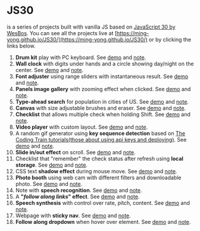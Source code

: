 # JS30

is a series of projects built with vanilla JS based on [JavaScript 30 by WesBos](https://github.com/wesbos/JavaScript30). You can see all the projects live at [https://ming-yong.github.io/JS30/](https://ming-yong.github.io/JS30/) or by clicking the links below.

1. **Drum kit** play with PC keyboard. See [demo](https://ming-yong.github.io/JS30/01-drum-kit/) and [note](./notes/01-drum-kit.md).
2. **Wall clock** with digits under hands and a circle showing day/night on the center. See [demo](https://ming-yong.github.io/JS30/02-clock/) and [note](./notes/02-clock.md).
3. **Font adjuster** using range sliders with instantaneous result. See [demo](https://ming-yong.github.io/JS30/03-font-adjuster/) and [note](./notes/03-font-adjuster.md).
4. **Panels image gallery** with zooming effect when clicked. See [demo](https://ming-yong.github.io/JS30/05-panels-image-gallery/) and [note](./notes/05-panels-image-gallery.md).
5. **Type-ahead search** for population in cities of US. See [demo](https://ming-yong.github.io/JS30/06-ajax-type-ahead/) and [note](./notes/06-ajax-type-ahead.md).
6. **Canvas** with size adjustable brushes and eraser. See [demo](https://ming-yong.github.io/JS30/08-canvas/) and [note](./notes/08-canvas.md).
7. **Checklist** that allows multiple check when holding Shift. See [demo](https://ming-yong.github.io/JS30/10-checklist/) and [note](./notes/10-checklist.md).
8. **Video player** with custom layout. See [demo](https://ming-yong.github.io/JS30/11-video-player/) and [note](./notes/11-video-player.md).
9. A random gif generator using **key sequence detection** based on [The Coding Train tutorials(those about using api keys and deploying)](https://www.youtube.com/watch?v=Rz886HkV1j4). See [demo](https://js30-give-me-gif.herokuapp.com/) and [note](./notes/12-give-me-gif.md).
10. **Slide in/out effect** on scroll. See [demo](https://ming-yong.github.io/JS30/13-slide-in-on-scroll/) and [note](./notes/13-slide-in-on-scroll.md).
11. Checklist that "remember" the check status after refresh using **local storage**. See [demo](https://ming-yong.github.io/JS30/15-taco-list/) and [note](./notes/15-taco-list.md).
12. CSS text **shadow effect** during mouse move. See [demo](https://ming-yong.github.io/JS30/16-boo/) and [note](./notes/16-boo.md).
13. **Photo booth** using web cam with different filters and downloadable photo. See [demo](https://ming-yong.github.io/JS30-19-photo-booth/) and [note](./notes/19-photo-booth.md).
14. Note with **speech recognition**. See [demo](https://ming-yong.github.io/JS30-20-voice-note/) and [note](./notes/20-voice-note.md).
15. A **"*follow along links*" effect**. See [demo](https://ming-yong.github.io/JS30/22-flashlight/) and [note](./notes/22-flashlight.md).
16. **Speech synthesis** with control over rate, pitch, content. See [demo](https://ming-yong.github.io/JS30/23-speech-synthesis/) and [note](./notes/23-speech-synthesis.md).
17. Webpage with **sticky nav**. See [demo](https://ming-yong.github.io/JS30/24-sticky-nav/) and [note](./notes/24-sticky-nav.md).
18. **Follow along dropdown** when hover over element. See [demo](https://ming-yong.github.io/JS30/26-follow-along-dropdown/) and [note](./notes/26-follow-along-dropdown.md).
